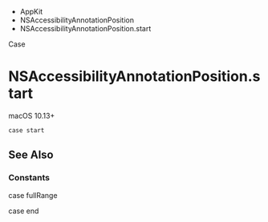 

- AppKit
- NSAccessibilityAnnotationPosition
-  NSAccessibilityAnnotationPosition.start 

Case

# NSAccessibilityAnnotationPosition.start

macOS 10.13+

``` source
case start
```

## See Also

### Constants

case fullRange

case end


